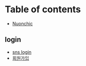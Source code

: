 # Table of contents

* [Nuonchic](README.md)

## login

* [sns login](login/untitled-2.md)
* [회원가입](login/untitled.md)

